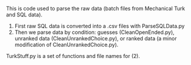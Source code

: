 This is code used to parse the raw data (batch files from Mechanical Turk and SQL data). 

1. First raw SQL data is converted into a .csv files with ParseSQLData.py
2. Then we parse data by condition: guesses (CleanOpenEnded.py), unranked data (CleanUnrankedChoice.py), or ranked data (a minor modification of CleanUnrankedChoice.py).

TurkStuff.py is a set of functions and file names for (2).
